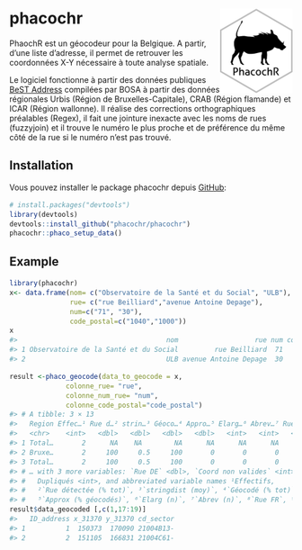 
# phacochr <img src="man/figures/logo_phacoch-R_1.png" align="right" height = 150/>

<!-- badges: start -->
<!-- badges: end -->

PhaochR est un géocodeur pour la Belgique. A partir, d’une liste
d’adresse, il permet de retrouver les coordonnées X-Y nécessaire à toute
analyse spatiale.

Le logiciel fonctionne à partir des données publiques [BeST
Address](https://opendata.bosa.be/) compilées par BOSA à partir des
données régionales Urbis (Région de Bruxelles-Capitale), CRAB (Région
flamande) et ICAR (Région wallonne). Il réalise des corrections
orthographiques préalables (Regex), il fait une jointure inexacte avec
les noms de rues (fuzzyjoin) et il trouve le numéro le plus proche et de
préférence du même côté de la rue si le numéro n’est pas trouvé.

## Installation

Vous pouvez installer le package phacochr depuis
[GitHub](https://github.com/):

``` r
# install.packages("devtools")
library(devtools)
devtools::install_github("phacochr/phacochr")
phacochr::phaco_setup_data()
```

## Example

``` r
library(phacochr)
x<- data.frame(nom= c("Observatoire de la Santé et du Social", "ULB"),
               rue= c("rue Beilliard","avenue Antoine Depage"),
               num=c("71", "30"),
               code_postal=c("1040","1000"))
x
#>                                     nom                   rue num code_postal
#> 1 Observatoire de la Santé et du Social         rue Beilliard  71        1040
#> 2                                   ULB avenue Antoine Depage  30        1000
```

``` r
result <-phaco_geocode(data_to_geocode = x,
              colonne_rue= "rue",
              colonne_num_rue= "num",
              colonne_code_postal="code_postal")
#> # A tibble: 3 × 13
#>   Region Effec…¹ Rue d…² strin…³ Géoco…⁴ Appro…⁵ Elarg…⁶ Abrev…⁷ Rue F…⁸ Rue N…⁹
#>   <chr>    <int>   <dbl>   <dbl>   <dbl>   <dbl>   <int>   <int>   <dbl>   <dbl>
#> 1 Total…       2      NA    NA        NA      NA      NA      NA      NA      NA
#> 2 Bruxe…       2     100     0.5     100       0       0       0     100       0
#> 3 Total…       2     100     0.5     100       0       0       0     100       0
#> # … with 3 more variables: `Rue DE` <dbl>, `Coord non valides` <int>,
#> #   Dupliqués <int>, and abbreviated variable names ¹​Effectifs,
#> #   ²​`Rue détectée (% tot)`, ³​`stringdist (moy)`, ⁴​`Géocodé (% tot)`,
#> #   ⁵​`Approx (% géocodés)`, ⁶​`Elarg (n)`, ⁷​`Abrev (n)`, ⁸​`Rue FR`, ⁹​`Rue NL`
result$data_geocoded [,c(1,17:19)] 
#>   ID_address x_31370 y_31370 cd_sector
#> 1          1  150373  170090 21004B13-
#> 2          2  151105  166831 21004C61-
```
